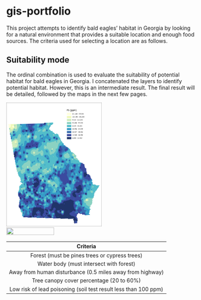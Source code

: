 # gis-portfolio


This project attempts to identify bald eagles’ habitat in Georgia by looking for a natural environment that provides a suitable location and enough food sources. The criteria used for selecting a location are as follows.


## Suitability mode

The ordinal combination is used to evaluate the suitability of potential habitat for bald eagles in Georgia. I concatenated the layers to identify potential habitat. However, this is an intermediate result. The final result will be detailed, followed by the maps in the next few pages.

<img src="Pbppm.jpg" width="50%" height="50%">
<img src="PerTCC.jpg" width="50%" height="50%">


| Criteria |
| :---:   |
| Forest (must be pines trees or cypress trees) |
| Water body (must intersect with forest) |
| Away from human disturbance (0.5 miles away from highway) |
| Tree canopy cover percentage (20 to 60%) |
| Low risk of lead poisoning (soil test result less than 100 ppm) |

